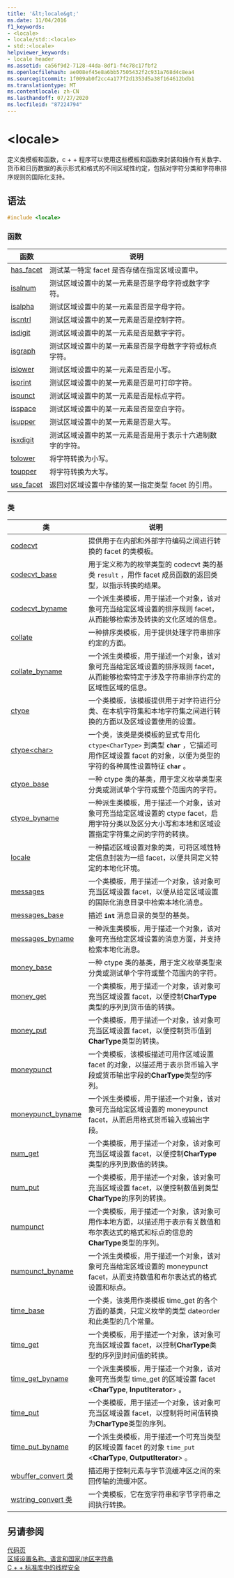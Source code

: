 ```yaml
---
title: '&lt;locale&gt;'
ms.date: 11/04/2016
f1_keywords:
- <locale>
- locale/std::<locale>
- std::<locale>
helpviewer_keywords:
- locale header
ms.assetid: ca56f9d2-7128-44da-8df1-f4c78c17fbf2
ms.openlocfilehash: ae008ef45e8a6bb57505432f2c931a768d4c8ea4
ms.sourcegitcommit: 1f009ab0f2cc4a177f2d1353d5a38f164612bdb1
ms.translationtype: MT
ms.contentlocale: zh-CN
ms.lasthandoff: 07/27/2020
ms.locfileid: "87224794"
---
```

# <a name="ltlocalegt"></a>&lt;locale&gt;

定义类模板和函数，c + + 程序可以使用这些模板和函数来封装和操作有关数字、货币和日历数据的表示形式和格式的不同区域性约定，包括对字符分类和字符串排序规则的国际化支持。

## <a name="syntax"></a>语法

```cpp
#include <locale>
```

### <a name="functions"></a>函数

|函数|说明|
|-|-|
|[has_facet](../standard-library/locale-functions.md#has_facet)|测试某一特定 facet 是否存储在指定区域设置中。|
|[isalnum](../standard-library/locale-functions.md#isalnum)|测试区域设置中的某一元素是否是字母字符或数字字符。|
|[isalpha](../standard-library/locale-functions.md#isalpha)|测试区域设置中的某一元素是否是字母字符。|
|[iscntrl](../standard-library/locale-functions.md#iscntrl)|测试区域设置中的某一元素是否是控制字符。|
|[isdigit](../standard-library/locale-functions.md#isdigit)|测试区域设置中的某一元素是否是数字字符。|
|[isgraph](../standard-library/locale-functions.md#isgraph)|测试区域设置中的某一元素是否是字母数字字符或标点字符。|
|[islower](../standard-library/locale-functions.md#islower)|测试区域设置中的某一元素是否是小写。|
|[isprint](../standard-library/locale-functions.md#isprint)|测试区域设置中的某一元素是否是可打印字符。|
|[ispunct](../standard-library/locale-functions.md#ispunct)|测试区域设置中的某一元素是否是标点字符。|
|[isspace](../standard-library/locale-functions.md#isspace)|测试区域设置中的某一元素是否是空白字符。|
|[isupper](../standard-library/locale-functions.md#isupper)|测试区域设置中的某一元素是否是大写。|
|[isxdigit](../standard-library/locale-functions.md#isxdigit)|测试区域设置中的某一元素是否是用于表示十六进制数字的字符。|
|[tolower](../standard-library/locale-functions.md#tolower)|将字符转换为小写。|
|[toupper](../standard-library/locale-functions.md#toupper)|将字符转换为大写。|
|[use_facet](../standard-library/locale-functions.md#use_facet)|返回对区域设置中存储的某一指定类型 facet 的引用。|

### <a name="classes"></a>类

|类|说明|
|-|-|
|[codecvt](../standard-library/codecvt-class.md)|提供用于在内部和外部字符编码之间进行转换的 facet 的类模板。|
|[codecvt_base](../standard-library/codecvt-base-class.md)|用于定义称为的枚举类型的 codecvt 类的基类 `result` ，用作 facet 成员函数的返回类型，以指示转换的结果。|
|[codecvt_byname](../standard-library/codecvt-byname-class.md)|一个派生类模板，用于描述一个对象，该对象可充当给定区域设置的排序规则 facet，从而能够检索涉及转换的文化区域的信息。|
|[collate](../standard-library/collate-class.md)|一种排序类模板，用于提供处理字符串排序约定的方面。|
|[collate_byname](../standard-library/collate-byname-class.md)|一个派生类模板，用于描述一个对象，该对象可充当给定区域设置的排序规则 facet，从而能够检索特定于涉及字符串排序约定的区域性区域的信息。|
|[ctype](../standard-library/ctype-class.md)|一个类模板，该模板提供用于对字符进行分类、在本机字符集和本地字符集之间进行转换的方面以及区域设置使用的设置。|
|[ctype\<char>](../standard-library/ctype-char-class.md)|一个类，该类是类模板的显式专用化 `ctype<CharType>` 到类型 **`char`** ，它描述可用作区域设置 facet 的对象，以便为类型的字符的各种属性设置特征 **`char`** 。|
|[ctype_base](../standard-library/ctype-base-class.md)|一种 ctype 类的基类，用于定义枚举类型来分类或测试单个字符或整个范围内的字符。|
|[ctype_byname](../standard-library/ctype-byname-class.md)|一种派生类模板，用于描述一个对象，该对象可充当给定区域设置的 ctype facet，启用字符分类以及区分大小写和本地和区域设置指定字符集之间的字符的转换。|
|[locale](../standard-library/locale-class.md)|一种描述区域设置对象的类，可将区域性特定信息封装为一组 facet，以便共同定义特定的本地化环境。|
|[messages](../standard-library/messages-class.md)|一个类模板，用于描述一个对象，该对象可充当区域设置 facet，以便从给定区域设置的国际化消息目录中检索本地化消息。|
|[messages_base](../standard-library/messages-base-class.md)|描述 **`int`** 消息目录的类型的基类。|
|[messages_byname](../standard-library/messages-byname-class.md)|一种派生类模板，用于描述一个对象，该对象可充当给定区域设置的消息方面，并支持检索本地化消息。|
|[money_base](../standard-library/money-base-class.md)|一种 ctype 类的基类，用于定义枚举类型来分类或测试单个字符或整个范围内的字符。|
|[money_get](../standard-library/money-get-class.md)|一个类模板，用于描述一个对象，该对象可充当区域设置 facet，以便控制**CharType**类型的序列到货币值的转换。|
|[money_put](../standard-library/money-put-class.md)|一个类模板，用于描述一个对象，该对象可充当区域设置 facet，以便控制货币值到**CharType**类型的转换。|
|[moneypunct](../standard-library/moneypunct-class.md)|一个类模板，该模板描述可用作区域设置 facet 的对象，以描述用于表示货币输入字段或货币输出字段的**CharType**类型的序列。|
|[moneypunct_byname](../standard-library/moneypunct-byname-class.md)|一个派生类模板，用于描述一个对象，该对象可充当给定区域设置的 moneypunct facet，从而启用格式货币输入或输出字段。|
|[num_get](../standard-library/num-get-class.md)|一个类模板，用于描述一个对象，该对象可充当区域设置 facet，以便控制**CharType**类型的序列到数值的转换。|
|[num_put](../standard-library/num-put-class.md)|一个类模板，用于描述一个对象，该对象可充当区域设置 facet，以便控制数值到类型**CharType**的序列的转换。|
|[numpunct](../standard-library/numpunct-class.md)|一个类模板，用于描述一个对象，该对象可用作本地方面，以描述用于表示有关数值和布尔表达式的格式和标点的信息的**CharType**类型的序列。|
|[numpunct_byname](../standard-library/numpunct-byname-class.md)|一个派生类模板，用于描述一个对象，该对象可充当给定区域设置的 moneypunct facet，从而支持数值和布尔表达式的格式设置和标点。|
|[time_base](../standard-library/time-base-class.md)|一个类，该类用作类模板 time_get 的各个方面的基类，只定义枚举的类型 dateorder 和此类型的几个常量。|
|[time_get](../standard-library/time-get-class.md)|一个类模板，用于描述一个对象，该对象可充当区域设置 facet，以控制**CharType**类型的序列到时间值的转换。|
|[time_get_byname](../standard-library/time-get-byname-class.md)|一个派生类模板，用于描述一个对象，该对象可充当类型 time_get 的区域设置 facet \<**CharType**, **InputIterator**> 。|
|[time_put](../standard-library/time-put-class.md)|一个类模板，用于描述一个对象，该对象可充当区域设置 facet，以控制将时间值转换为**CharType**类型的序列。|
|[time_put_byname](../standard-library/time-put-byname-class.md)|一个派生类模板，用于描述一个可充当类型的区域设置 facet 的对象 `time_put` \<**CharType**, **OutputIterator**> 。|
|[wbuffer_convert 类](../standard-library/wbuffer-convert-class.md)|描述用于控制元素与字节流缓冲区之间的来回传输的流缓冲区。|
|[wstring_convert 类](../standard-library/wstring-convert-class.md)|一个类模板，它在宽字符串和字节字符串之间执行转换。|

## <a name="see-also"></a>另请参阅

[代码页](../c-runtime-library/code-pages.md)\
[区域设置名称、语言和国家/地区字符串](../c-runtime-library/locale-names-languages-and-country-region-strings.md)\
[C + + 标准库中的线程安全](../standard-library/thread-safety-in-the-cpp-standard-library.md)
